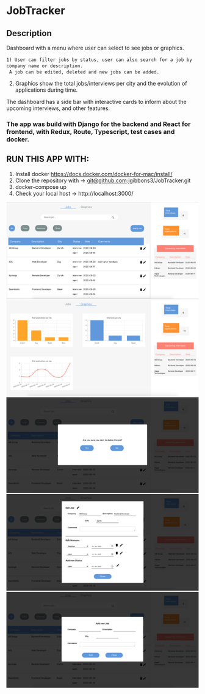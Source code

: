# JobTracker

## Description
Dashboard with a menu where user can select to see jobs or graphics.

	1) User can filter jobs by status, user can also search for a job by company name or description. 
     A job can be edited, deleted and new jobs can be added.
  2) Graphics show the total jobs/interviews per city and the evolution of applications during time.
  
The dashboard has a side bar with interactive cards to inform about the upcoming interviews, and other features.


### The app was build with Django for the backend and React for frontend, with Redux, Route, Typescript, test cases and docker.


## RUN THIS APP WITH:
 1. Install docker  https://docs.docker.com/docker-for-mac/install/
 2. Clone the repository with ->  git@github.com:jgibbons3/JobTracker.git
 3. docker-compose up 
 4. Check your local host ->   http://localhost:3000/ 
 
 <img src="img/image1.png"> 
 
 <img src="img/image2.png">
 
 <img src="img/image3.png">
 
 <img src="img/image4.png">
 
 <img src="img/image5.png">
 
